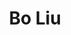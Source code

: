 ---
# Display name
title: Bo Liu

# Full name (for SEO)
first_name: Bo  
last_name: Liu

# Username (this should match the folder name)
authors:
  - Bo_Liu

# Is this the primary user of the site?
superuser: true

# Role/position
role: Associate Professor 

# Organizations/Affiliations
organizations:
  - name: University of Technology Sydney
    url: 'https://profiles.uts.edu.au/Bo.Liu'

# Short bio (displayed in user profile at end of posts)
bio: Dr. Bo Liu is an Associate Professor at the University of Technology Sydney, specializing in cybersecurity and privacy, AI/machine learning security, and wireless communications.

interests:
  - Cybersecurity and Privacy
  - AI/Machine Learning Security

education:
  courses:
    - course: "Ph.D. in Electronic Engineering"
      institution: "Shanghai Jiao Tong University"
      year: 2010

# Social/Academic Networking
# For available icons, see: https://docs.hugoblox.com/getting-started/page-builder/#icons
#   For an email link, use "fas" icon pack, "envelope" icon, and a link in the
#   form "mailto:your-email@example.com" or "#contact" for contact widget.
social:
  - icon: envelope
    icon_pack: fas
    link: "mailto:Bo.Liu@uts.edu.au"
  - icon: globe
    icon_pack: fas
    link: "https://profiles.uts.edu.au/Bo.Liu"
  - icon: google-scholar
    icon_pack: ai
    link: "https://scholar.google.com/citations?user=BoLiu"
  - icon: orcid
    icon_pack: ai
    link: "https://orcid.org/0000-0002-3603-6617"
# Link to a PDF of your resume/CV from the About widget.
# To enable, copy your resume/CV to `static/files/cv.pdf` and uncomment the lines below.
# - icon: cv
#   icon_pack: ai
#   link: files/cv.pdf

# Enter email to display Gravatar (if Gravatar enabled in Config)
email: ''

# Organizational groups that you belong to (for People widget)
#   Set this to `[]` or comment out if you are not using People widget.
user_groups:
  - Lab Director

weight: 1
---